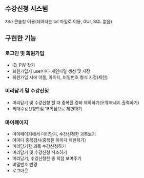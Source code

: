 ## 수강신청 시스템
자바 콘솔창 이용(데이터는 txt 파일로 이용, GUI, SQL 없음)


## 구현한 기능
### 로그인 및 회원가입
* ID, PW 찾기
* 회원가입시 user마다 개인파일 생성 및 저장
* 회원가입 시에 이름, 아이디, 비밀번호 형식 지정(제한)

### 미리담기 및 수강신청
* 미리담기 및 수강신청 할 때 중복된 강좌 제외하기(오류메세지 출력하기)
* 최대수강신청학점 18학점으로 제한하기

### 마이페이지
* 마이페이지에서 미리담기, 수강신청한 과목보기
* 아이디 중복검사(중복된 아이디 제한하기)
* 미리담기한 과목 수강신청하기
* 미리담기 및 수강신청 취소하기
* 미리담기, 수강신청한 총 학점 보여주기
* 비밀번호 변경
* 로그아웃

